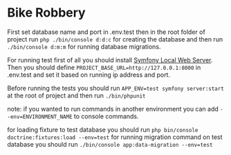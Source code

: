 # Bike Robbery
First set database name and port in .env.test then in the root folder of project 
run `php ./bin/console d:d:c` for creating the database and then run 
`./bin/console d:m:m` for running database migrations.

For running test first of all you should install [Symfony Local Web Server](https://symfony.com/doc/current/setup/symfony_server.html).
Then you should define `PROJECT_BASE_URL=http://127.0.0.1:8000` in .env.test and 
set it based on running ip address and port.

Before running the tests you should run `APP_ENV=test symfony server:start` at the root of project and then run `./bin/phpunit`

note: if you wanted to run commands in another environment you can add 
`--env=ENVIRONMENT_NAME` to console commands.

for loading fixture to test database you should run `php bin/console doctrine:fixtures:load --env=test`
for running migration command on test database you should run `./bin/console app:data-migration --env=test`


 